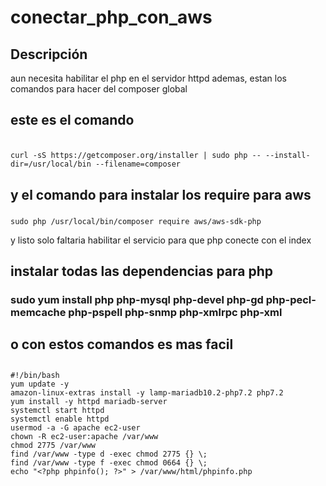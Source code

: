 # conectar_php_con_aws
## Descripción
aun necesita habilitar el php en el servidor httpd ademas, estan los comandos para hacer del composer global


## este es el comando
###
```

curl -sS https://getcomposer.org/installer | sudo php -- --install-dir=/usr/local/bin --filename=composer

```

## y el comando para instalar los require para aws

### 
```
sudo php /usr/local/bin/composer require aws/aws-sdk-php
```
y listo solo faltaria habilitar el servicio para que php conecte con el index

## instalar todas las dependencias para php
### sudo yum install php php-mysql php-devel php-gd php-pecl-memcache php-pspell php-snmp php-xmlrpc php-xml


## o con estos comandos es mas facil
##
```
#!/bin/bash
yum update -y
amazon-linux-extras install -y lamp-mariadb10.2-php7.2 php7.2
yum install -y httpd mariadb-server
systemctl start httpd
systemctl enable httpd
usermod -a -G apache ec2-user
chown -R ec2-user:apache /var/www
chmod 2775 /var/www
find /var/www -type d -exec chmod 2775 {} \;
find /var/www -type f -exec chmod 0664 {} \;
echo "<?php phpinfo(); ?>" > /var/www/html/phpinfo.php
```
